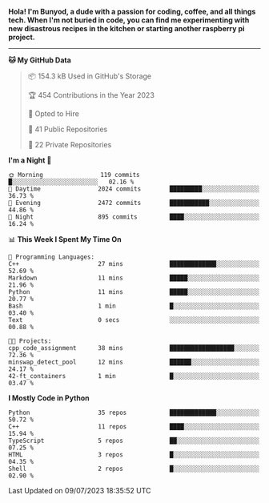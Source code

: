 <p>
<b>Hola! I'm Bunyod, a dude with a passion for coding, coffee, and all things tech. When I'm not buried in code, you can find me experimenting with new disastrous recipes in the kitchen or starting another raspberry pi project.</b>
</p>

---

<!--START_SECTION:waka-->
**🐱 My GitHub Data** 

> 📦 154.3 kB Used in GitHub's Storage 
 > 
> 🏆 454 Contributions in the Year 2023
 > 
> 💼 Opted to Hire
 > 
> 📜 41 Public Repositories 
 > 
> 🔑 22 Private Repositories 
 > 
**I'm a Night 🦉** 

```text
🌞 Morning                119 commits         █░░░░░░░░░░░░░░░░░░░░░░░░   02.16 % 
🌆 Daytime                2024 commits        █████████░░░░░░░░░░░░░░░░   36.73 % 
🌃 Evening                2472 commits        ███████████░░░░░░░░░░░░░░   44.86 % 
🌙 Night                  895 commits         ████░░░░░░░░░░░░░░░░░░░░░   16.24 % 
```


📊 **This Week I Spent My Time On** 

```text
💬 Programming Languages: 
C++                      27 mins             █████████████░░░░░░░░░░░░   52.69 % 
Markdown                 11 mins             █████░░░░░░░░░░░░░░░░░░░░   21.96 % 
Python                   11 mins             █████░░░░░░░░░░░░░░░░░░░░   20.77 % 
Bash                     1 min               █░░░░░░░░░░░░░░░░░░░░░░░░   03.40 % 
Text                     0 secs              ░░░░░░░░░░░░░░░░░░░░░░░░░   00.88 % 

🐱‍💻 Projects: 
cpp_code_assignment      38 mins             ██████████████████░░░░░░░   72.36 % 
minswap_detect_pool      12 mins             ██████░░░░░░░░░░░░░░░░░░░   24.17 % 
42-ft_containers         1 min               █░░░░░░░░░░░░░░░░░░░░░░░░   03.47 % 
```

**I Mostly Code in Python** 

```text
Python                   35 repos            █████████████░░░░░░░░░░░░   50.72 % 
C++                      11 repos            ████░░░░░░░░░░░░░░░░░░░░░   15.94 % 
TypeScript               5 repos             ██░░░░░░░░░░░░░░░░░░░░░░░   07.25 % 
HTML                     3 repos             █░░░░░░░░░░░░░░░░░░░░░░░░   04.35 % 
Shell                    2 repos             █░░░░░░░░░░░░░░░░░░░░░░░░   02.90 % 
```




 Last Updated on 09/07/2023 18:35:52 UTC
<!--END_SECTION:waka-->
